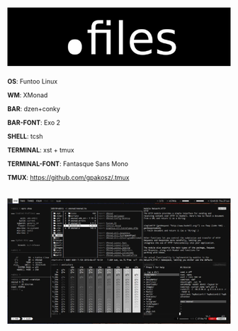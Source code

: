 # ![alt text](https://github.com/0xM4N/dotfiles/blob/master/dotfiles.jpg)


**OS**: Funtoo Linux

**WM**: XMonad

**BAR**: dzen+conky

**BAR-FONT**: Exo 2

**SHELL**: tcsh

**TERMINAL**: xst + tmux

**TERMINAL-FONT**: Fantasque Sans Mono

**TMUX**: https://github.com/gpakosz/.tmux


# ![alt text](https://github.com/0xM4N/dotfiles/blob/master/Images/print.jpg) 

